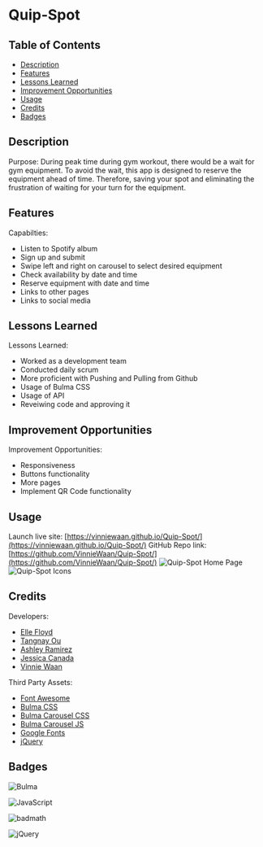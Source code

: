 # Quip-Spot

## Table of Contents

- [Description](#Description)
- [Features](#Features)
- [Lessons Learned](# "Lessons Learned")
- [Improvement Opportunities](# "Improvement Opportunities")
- [Usage](#Usage)
- [Credits](#Credits)
- [Badges](#Badges)

## Description

Purpose: During peak time during gym workout, there would be a wait for gym equipment. To avoid the wait, this app is designed to reserve the equipment ahead of time. Therefore, saving your spot and eliminating the frustration of waiting for your turn for the equipment. 

## Features

Capabilties: 
- Listen to Spotify album
- Sign up and submit
- Swipe left and right on carousel to select desired equipment
- Check availability by date and time
- Reserve equipment with date and time
- Links to other pages
- Links to social media

## Lessons Learned

Lessons Learned: 
- Worked as a development team
- Conducted daily scrum
- More proficient with Pushing and Pulling from Github
- Usage of Bulma CSS
- Usage of API
- Reveiwing code and approving it

## Improvement Opportunities

Improvement Opportunities:
- Responsiveness
- Buttons functionality
- More pages
- Implement QR Code functionality 

## Usage

Launch live site: [https://vinniewaan.github.io/Quip-Spot/](https://vinniewaan.github.io/Quip-Spot/)
GitHub Repo link: [https://github.com/VinnieWaan/Quip-Spot/](https://github.com/VinnieWaan/Quip-Spot/)
![Quip-Spot Home Page](assets/images/Quip-spot_home.png)
![Quip-Spot Icons](assets/images/Quip-Spot_homev2.png)

## Credits

Developers:
- [Elle Floyd](#https://github.com/chickengong)
- [Tangnay Ou](#https://github.com/Tangnay) 
- [Ashley Ramirez](#https://github.com/aramirez0) 
- [Jessica Canada](#https://github.com/thejesscanada) 
- [Vinnie Waan](#https://github.com/VinnieWaan) 

Third Party Assets:
- [Font Awesome](#https://kit.fontawesome.com/762078615f.js)
- [Bulma CSS](#https://cdn.jsdelivr.net/npm/bulma@0.9.4/css/bulma.min.css)
- [Bulma Carousel CSS](#https://cdn.jsdelivr.net/npm/bulma-carousel@4.0.3/dist/css/bulma-carousel.min.css)
- [Bulma Carousel JS](#https://cdn.jsdelivr.net/npm/bulma-carousel@4.0.3/dist/js/bulma-carousel.min.js)
- [Google Fonts](#https://fonts.googleapis.com/css?family=Open+Sans&display=swap)
- [jQuery](#https://cdnjs.cloudflare.com/ajax/libs/jquery/3.2.1/jquery.min.js)

## Badges

![Bulma](https://img.shields.io/badge/bulma-00D0B1?style=for-the-badge&logo=bulma&logoColor=white)

![JavaScript](https://img.shields.io/badge/javascript-%23323330.svg?style=for-the-badge&logo=javascript&logoColor=%23F7DF1E)

![badmath](https://img.shields.io/github/languages/top/lernantino/badmath)

![jQuery](https://img.shields.io/badge/jquery-%230769AD.svg?style=for-the-badge&logo=jquery&logoColor=white)
